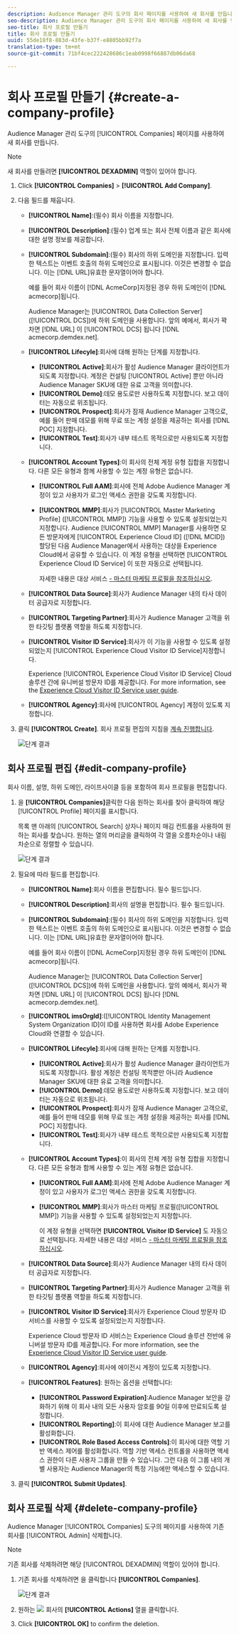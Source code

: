 ```yaml
---
description: Audience Manager 관리 도구의 회사 페이지를 사용하여 새 회사를 만듭니다.
seo-description: Audience Manager 관리 도구의 회사 페이지를 사용하여 새 회사를 만듭니다.
seo-title: 회사 프로필 만들기
title: 회사 프로필 만들기
uuid: 55de18f8-883d-43fe-b37f-e8805bb92f7a
translation-type: tm+mt
source-git-commit: 71bf4cec222428686c1eab0998f66887db06da68

---
```



# 회사 프로필 만들기 {#create-a-company-profile}

Audience Manager 관리 도구의 [!UICONTROL Companies] 페이지를 사용하여 새 회사를 만듭니다.

<!-- t_create_company.xml -->

>[!NOTE]
>
>새 회사를 만들려면 **[!UICONTROL DEXADMIN]** 역할이 있어야 합니다.

1. Click **[!UICONTROL Companies]** &gt; **[!UICONTROL Add Company]**.
1. 다음 필드를 채웁니다.

   * **[!UICONTROL Name]**:(필수) 회사 이름을 지정합니다.
   * **[!UICONTROL Description]**:(필수) 업계 또는 회사 전체 이름과 같은 회사에 대한 설명 정보를 제공합니다.
   * **[!UICONTROL Subdomain]**:(필수) 회사의 하위 도메인을 지정합니다. 입력한 텍스트는 이벤트 호출의 하위 도메인으로 표시됩니다. 이것은 변경할 수 없습니다. 이는 [!DNL URL]유효한 문자열이어야 합니다.

      예를 들어 회사 이름이 [!DNL AcmeCorp]지정된 경우 하위 도메인이 [!DNL acmecorp]됩니다.

      Audience Manager는 [!UICONTROL Data Collection Server]([!UICONTROL DCS])에 하위 도메인을 사용합니다. 앞의 예에서, 회사가 꽉 차면 [!DNL URL] 이 [!UICONTROL DCS] 됩니다 [!DNL acmecorp.demdex.net].

   * **[!UICONTROL Lifecyle]**:회사에 대해 원하는 단계를 지정합니다.
      * **[!UICONTROL Active]**:회사가 활성 Audience Manager 클라이언트가 되도록 지정합니다. 계정은 컨설팅 [!UICONTROL Active] 뿐만 아니라 Audience Manager SKU에 대한 유료 고객을 의미합니다.
      * **[!UICONTROL Demo]**:데모 용도로만 사용하도록 지정합니다. 보고 데이터는 자동으로 위조됩니다.
      * **[!UICONTROL Prospect]**:회사가 잠재 Audience Manager 고객으로, 예를 들어 판매 데모를 위해 무료 또는 계정 설정을 제공하는 회사를 [!DNL POC] 지정합니다.
      * **[!UICONTROL Test]**:회사가 내부 테스트 목적으로만 사용되도록 지정합니다.
   * **[!UICONTROL Account Types]**:이 회사의 전체 계정 유형 집합을 지정합니다. 다른 모든 유형과 함께 사용할 수 있는 계정 유형은 없습니다.
      * **[!UICONTROL Full AAM]**:회사에 전체 Adobe Audience Manager 계정이 있고 사용자가 로그인 액세스 권한을 갖도록 지정합니다.
      * **[!UICONTROL MMP]**:회사가 [!UICONTROL Master Marketing Profile] ([!UICONTROL MMP]) 기능을 사용할 수 있도록 설정되었는지 지정합니다. Audience [!UICONTROL MMP] Manager를 사용하면 모든 방문자에게 [!UICONTROL Experience Cloud ID] ([!DNL MCID]) 할당된 다음 Audience Manager에서 사용하는 대상을 Experience Cloud에서 공유할 수 있습니다. 이 계정 유형을 선택하면 [!UICONTROL Experience Cloud ID Service] 이 또한 자동으로 선택됩니다.

         자세한 내용은 대상 서비스 [- 마스터 마케팅 프로필을 참조하십시오](https://marketing.adobe.com/resources/help/en_US/mcloud/audience_library.html).
   * **[!UICONTROL Data Source]**:회사가 Audience Manager 내의 타사 데이터 공급자로 지정합니다.
   * **[!UICONTROL Targeting Partner]**:회사가 Audience Manager 고객을 위한 타깃팅 플랫폼 역할을 하도록 지정합니다.
   * **[!UICONTROL Visitor ID Service]**:회사가 이 기능을 사용할 수 있도록 설정되었는지 [!UICONTROL Experience Cloud Visitor ID Service]지정합니다.

      Experience [!UICONTROL Experience Cloud Visitor ID Service] Cloud 솔루션 간에 유니버설 방문자 ID를 제공합니다. For more information, see the [Experience Cloud Visitor ID Service user guide](https://marketing.adobe.com/resources/help/en_US/mcvid/mcvid-overview.html).

   * **[!UICONTROL Agency]**:회사에 [!UICONTROL Agency] 계정이 있도록 지정합니다.



1. 클릭 **[!UICONTROL Create]**. 회사 프로필 편집의 지침을 [계속 진행합니다](../companies/admin-manage-company-profiles.md#edit-company-profile).

   ![단계 결과](assets/add_company.png)

## 회사 프로필 편집 {#edit-company-profile}

회사 이름, 설명, 하위 도메인, 라이프사이클 등을 포함하여 회사 프로필을 편집합니다.

<!-- t_edit_company_profile.xml -->

1. 을 **[!UICONTROL Companies]**&#x200B;클릭한 다음 원하는 회사를 찾아 클릭하여 해당 [!UICONTROL Profile] 페이지를 표시합니다.

   목록 맨 아래의 [!UICONTROL Search] 상자나 페이지 매김 컨트롤을 사용하여 원하는 회사를 찾습니다. 원하는 열의 머리글을 클릭하여 각 열을 오름차순이나 내림차순으로 정렬할 수 있습니다.

   ![단계 결과](assets/profile_company.png)

1. 필요에 따라 필드를 편집합니다. 

   * **[!UICONTROL Name]**:회사 이름을 편집합니다. 필수 필드입니다.
   * **[!UICONTROL Description]**:회사의 설명을 편집합니다. 필수 필드입니다.
   * **[!UICONTROL Subdomain]**:(필수) 회사의 하위 도메인을 지정합니다. 입력한 텍스트는 이벤트 호출의 하위 도메인으로 표시됩니다. 이것은 변경할 수 없습니다. 이는 [!DNL URL]유효한 문자열이어야 합니다.

      예를 들어 회사 이름이 [!DNL AcmeCorp]지정된 경우 하위 도메인이 [!DNL acmecorp]됩니다.

      Audience Manager는 [!UICONTROL Data Collection Server] ([!UICONTROL DCS])에 하위 도메인을 사용합니다. 앞의 예에서, 회사가 꽉 차면 [!DNL URL] 이 [!UICONTROL DCS] 됩니다 [!DNL acmecorp.demdex.net].

   * **[!UICONTROL imsOrgld]**:([!UICONTROL Identity Management System Organization ID]이 ID를 사용하면 회사를 Adobe Experience Cloud와 연결할 수 있습니다.
   * **[!UICONTROL Lifecyle]**:회사에 대해 원하는 단계를 지정합니다.
      * **[!UICONTROL Active]**:회사가 활성 Audience Manager 클라이언트가 되도록 지정합니다. 활성 계정은 컨설팅 목적뿐만 아니라 Audience Manager SKU에 대한 유료 고객을 의미합니다.
      * **[!UICONTROL Demo]**:데모 용도로만 사용하도록 지정합니다. 보고 데이터는 자동으로 위조됩니다.
      * **[!UICONTROL Prospect]**:회사가 잠재 Audience Manager 고객으로, 예를 들어 판매 데모를 위해 무료 또는 계정 설정을 제공하는 회사를 [!DNL POC] 지정합니다.
      * **[!UICONTROL Test]**:회사가 내부 테스트 목적으로만 사용되도록 지정합니다.
   * **[!UICONTROL Account Types]**:이 회사의 전체 계정 유형 집합을 지정합니다. 다른 모든 유형과 함께 사용할 수 있는 계정 유형은 없습니다.
      * **[!UICONTROL Full AAM]**:회사에 전체 Adobe Audience Manager 계정이 있고 사용자가 로그인 액세스 권한을 갖도록 지정합니다.
      * **[!UICONTROL MMP]**:회사가 마스터 마케팅 프로필([!UICONTROL MMP]) 기능을 사용할 수 있도록 설정되었는지 지정합니다.

         이 계정 유형을 선택하면 **[!UICONTROL Visitor ID Service]** 도 자동으로 선택됩니다.
자세한 내용은 대상 서비스 [- 마스터 마케팅 프로필을 참조하십시오](https://marketing.adobe.com/resources/help/en_US/mcloud/audience_library.html).
   * **[!UICONTROL Data Source]**:회사가 Audience Manager 내의 타사 데이터 공급자로 지정합니다.
   * **[!UICONTROL Targeting Partner]**:회사가 Audience Manager 고객을 위한 타깃팅 플랫폼 역할을 하도록 지정합니다.
   * **[!UICONTROL Visitor ID Service]**:회사가 Experience Cloud 방문자 ID 서비스를 사용할 수 있도록 설정되었는지 지정합니다.

      Experience Cloud 방문자 ID 서비스는 Experience Cloud 솔루션 전반에 유니버설 방문자 ID를 제공합니다. For more information, see the [Experience Cloud Visitor ID Service user guide](https://microsite.omniture.com/t2/help/en_US/mcvid/mcvid_service.html).

   * **[!UICONTROL Agency]**:회사에 에이전시 계정이 있도록 지정합니다.
   * **[!UICONTROL Features]**: 원하는 옵션을 선택합니다:
      * **[!UICONTROL Password Expiration]**:Audience Manager 보안을 강화하기 위해 이 회사 내의 모든 사용자 암호를 90일 이후에 만료되도록 설정합니다.
      * **[!UICONTROL Reporting]**:이 회사에 대한 Audience Manager 보고를 활성화합니다.
      * **[!UICONTROL Role Based Access Controls]**:이 회사에 대한 역할 기반 액세스 제어를 활성화합니다. 역할 기반 액세스 컨트롤을 사용하면 액세스 권한이 다른 사용자 그룹을 만들 수 있습니다. 그런 다음 이 그룹 내의 개별 사용자는 Audience Manager의 특정 기능에만 액세스할 수 있습니다.


1. 클릭 **[!UICONTROL Submit Updates]**.

## 회사 프로필 삭제 {#delete-company-profile}

Audience Manager [!UICONTROL Companies] 도구의 페이지를 사용하여 기존 회사를 [!UICONTROL Admin] 삭제합니다.

<!-- t_delete_company.xml -->

>[!NOTE]
>
>기존 회사를 삭제하려면 해당 [!UICONTROL DEXADMIN] 역할이 있어야 합니다.

1. 기존 회사를 삭제하려면 을 클릭합니다 **[!UICONTROL Companies]**.

   ![단계 결과](assets/companies.png)

1. 원하는 ![](assets/icon_delete.png) 회사의 **[!UICONTROL Actions]** 열을 클릭합니다.
1. Click **[!UICONTROL OK]** to confirm the deletion.
